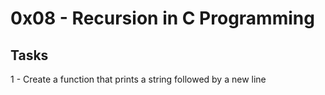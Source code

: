 # 0x08 - Recursion in C Programming

## Tasks
1 - Create a function that prints a string followed by a new line
